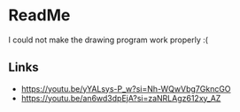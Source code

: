 # ReadMe
I could not make the drawing program work properly :(

## Links

- https://youtu.be/yYALsys-P_w?si=Nh-WQwVbg7GkncGO
- https://youtu.be/an6wd3dpEjA?si=zaNRLAgz612xy_AZ
